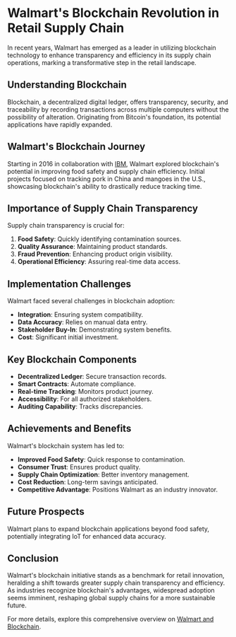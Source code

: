 # Walmart's Blockchain Revolution in Retail Supply Chain

In recent years, Walmart has emerged as a leader in utilizing blockchain technology to enhance transparency and efficiency in its supply chain operations, marking a transformative step in the retail landscape.

## Understanding Blockchain

Blockchain, a decentralized digital ledger, offers transparency, security, and traceability by recording transactions across multiple computers without the possibility of alteration. Originating from Bitcoin's foundation, its potential applications have rapidly expanded.

## Walmart's Blockchain Journey

Starting in 2016 in collaboration with [IBM](https://www.ibm.com), Walmart explored blockchain's potential in improving food safety and supply chain efficiency. Initial projects focused on tracking pork in China and mangoes in the U.S., showcasing blockchain's ability to drastically reduce tracking time.

## Importance of Supply Chain Transparency

Supply chain transparency is crucial for:

1. **Food Safety**: Quickly identifying contamination sources.
2. **Quality Assurance**: Maintaining product standards.
3. **Fraud Prevention**: Enhancing product origin visibility.
4. **Operational Efficiency**: Assuring real-time data access.

## Implementation Challenges

Walmart faced several challenges in blockchain adoption:

- **Integration**: Ensuring system compatibility.
- **Data Accuracy**: Relies on manual data entry.
- **Stakeholder Buy-In**: Demonstrating system benefits.
- **Cost**: Significant initial investment.

## Key Blockchain Components

- **Decentralized Ledger**: Secure transaction records.
- **Smart Contracts**: Automate compliance.
- **Real-time Tracking**: Monitors product journey.
- **Accessibility**: For all authorized stakeholders.
- **Auditing Capability**: Tracks discrepancies.

## Achievements and Benefits

Walmart's blockchain system has led to:

- **Improved Food Safety**: Quick response to contamination.
- **Consumer Trust**: Ensures product quality.
- **Supply Chain Optimization**: Better inventory management.
- **Cost Reduction**: Long-term savings anticipated.
- **Competitive Advantage**: Positions Walmart as an industry innovator.

## Future Prospects

Walmart plans to expand blockchain applications beyond food safety, potentially integrating IoT for enhanced data accuracy.

## Conclusion

Walmart's blockchain initiative stands as a benchmark for retail innovation, heralding a shift towards greater supply chain transparency and efficiency. As industries recognize blockchain's advantages, widespread adoption seems imminent, reshaping global supply chains for a more sustainable future.

For more details, explore this comprehensive overview on [Walmart and Blockchain](https://www.ibm.com/blogs/blockchain/2018/09/at-walmart-blockchain-bolsters-food-safety/).